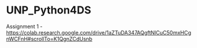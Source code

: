 # UNP_Python4DS


Assignment 1 - https://colab.research.google.com/drive/1aZTuDA347AQgftNlCuC50mxHCgnWCFnH#scrollTo=K1QgnZCdUsnb

